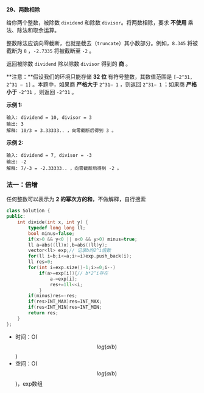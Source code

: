 **29、两数相除**

给你两个整数，被除数 `dividend` 和除数 `divisor`。将两数相除，要求 **不使用** 乘法、除法和取余运算。

整数除法应该向零截断，也就是截去（`truncate`）其小数部分。例如，`8.345` 将被截断为 `8` ，`-2.7335` 将被截断至 `-2` 。

返回被除数 `dividend` 除以除数 `divisor` 得到的 **商** 。

**注意：**假设我们的环境只能存储 **32 位** 有符号整数，其数值范围是 `[−2^31, 2^31 − 1]` 。本题中，如果商 **严格大于** `2^31− 1` ，则返回 `2^31− 1` ；如果商 **严格小于** `-2^31` ，则返回 `-2^31` 。

 

**示例 1:**

```
输入: dividend = 10, divisor = 3
输出: 3
解释: 10/3 = 3.33333.. ，向零截断后得到 3 。
```

**示例 2:**

```
输入: dividend = 7, divisor = -3
输出: -2
解释: 7/-3 = -2.33333.. ，向零截断后得到 -2 。
```



### 法一：倍增

任何整数可以表示为 **2 的幂次方的和**，不做解释，自行搜索

```cpp
class Solution {
public:
    int divide(int x, int y) {
        typedef long long ll;
        bool minus=false;
        if(x>0 && y<0 || x<0 && y>0) minus=true;
        ll a=abs((ll)x),b=abs((ll)y);
        vector<ll> exp;// 记录b的2^i倍数
        for(ll i=b;i<=a;i+=i)exp.push_back(i);
        ll res=0;
        for(int i=exp.size()-1;i>=0;i--)
            if(a>=exp[i]){// b*2^i存在
                a-=exp[i];
                res+=1ll<<i;
            }
        if(minus)res=-res;        
        if(res>INT_MAX)res=INT_MAX;
        if(res<INT_MIN)res=INT_MIN;
        return res;
    }
};
```

- 时间：O($$log(a/b)$$)
- 空间：O($$log(a/b)$$)，exp数组